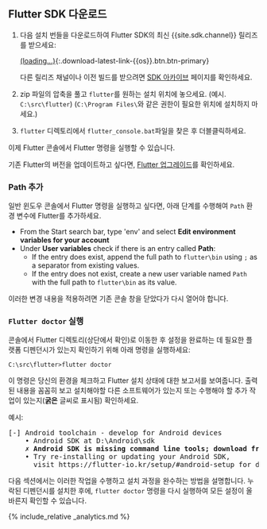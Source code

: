 ## Flutter SDK 다운로드

 1. 다음 설치 번들을 다운로드하여 Flutter SDK의 최신 {{site.sdk.channel}} 릴리즈를 받으세요:  

    [(loading...)](#){:.download-latest-link-{{os}}.btn.btn-primary}

    다른 릴리즈 채널이나 이전 빌드를 받으려면 
    [SDK 아카이브](/docs/development/tools/sdk/archive) 페이지를 확인하세요.
 1. zip 파일의 압축을 풀고 `flutter`를 원하는 설치 위치에 놓으세요.
    (예시. `C:\src\flutter`) (`C:\Program Files\`와 같은 권한이 필요한 위치에 설치하지 마세요.)
 1. `flutter` 디렉토리에서 `flutter_console.bat`파일을 찾은 후 더블클릭하세요.

이제 Flutter 콘솔에서 Flutter 명령을 실행할 수 있습니다.

기존 Flutter의 버전을 업데이트하고 싶다면, 
[Flutter 업그레이드](/docs/development/tools/sdk/upgrading)를 확인하세요.

### Path 추가

일반 윈도우 콘솔에서 Flutter 명령을 실행하고 싶다면, 아래 단계를 수행해여 `Path` 환경 변수에 Flutter를 추가하세요.

* From the Start search bar, type 'env' and select **Edit environment
  variables for your account**
* Under **User variables** check if there is an entry called **Path**:
  * If the entry does exist, append the full path to `flutter\bin` using `;` as
    a separator from existing values.
  * If the entry does not exist, create a new user variable named `Path` with
    the full path to `flutter\bin` as its value.

이러한 변경 내용을 적용하려면 기존 콘솔 창을 닫았다가 다시 열어야 합니다.

### `Flutter doctor` 실행

콘솔에서 Flutter 디렉토리(상단에서 확인)로 이동한 후 설정을 완료하는 데 필요한 플랫폼 디펜던시가 있는지 확인하기 위해 아래 명령을 실행하세요:

```console
C:\src\flutter>flutter doctor
```

이 명령은 당신의 환경을 체크하고 Flutter 설치 상태에 대한 보고서를 보여줍니다.
출력된 내용을 꼼꼼히 보고 설치해야할 다른 소프트웨어가 있는지 또는 수행해야 할 추가 작업이 있는지(**굵은** 글씨로 표시됨) 확인하세요.

예시:

<pre>
[-] Android toolchain - develop for Android devices
    • Android SDK at D:\Android\sdk
    <strong>✗ Android SDK is missing command line tools; download from https://goo.gl/XxQghQ</strong>
    • Try re-installing or updating your Android SDK,
      visit https://flutter-io.kr/setup/#android-setup for detailed instructions.
</pre>

다음 섹션에서는 이러한 작업을 수행하고 설치 과정을 완수하는 방법을 설명합니다.
누락된 디펜던시를 설치한 후에, `flutter doctor` 명령을 다시 실행하여 모든 설정이 올바른지 확인할 수 있습니다.

{% include_relative _analytics.md %}
